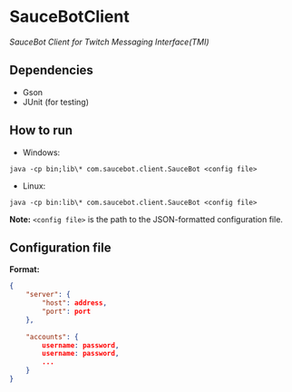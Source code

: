 SauceBotClient
==============

*SauceBot Client for Twitch Messaging Interface(TMI)*

Dependencies
------------
* Gson
* JUnit (for testing)


How to run
----------

* Windows:
```
java -cp bin;lib\* com.saucebot.client.SauceBot <config file>
```

* Linux:
```
java -cp bin:lib\* com.saucebot.client.SauceBot <config file>
```

**Note:** `<config file>` is the path to the JSON-formatted configuration file.


Configuration file
-------------------

**Format:**
```json
{
    "server": {
        "host": address,
        "port": port
    },
    
    "accounts": {
        username: password,
        username: password,
        ...
    }
}
```